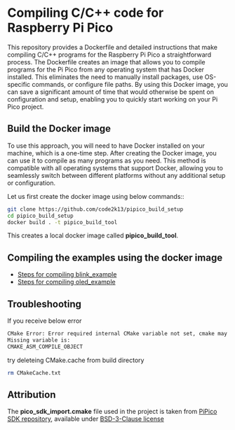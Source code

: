 # Compiling C/C++ code for Raspberry Pi Pico
This repository provides a Dockerfile and detailed instructions that make compiling C/C++ programs for the Raspberry Pi Pico a straightforward process. The Dockerfile creates an image that allows you to compile programs for the Pi Pico from any operating system that has Docker installed. This eliminates the need to manually install packages, use OS-specific commands, or configure file paths. By using this Docker image, you can save a significant amount of time that would otherwise be spent on configuration and setup, enabling you to quickly start working on your Pi Pico project.


## Build the Docker image
To use this approach, you will need to have Docker installed on your machine, which is a one-time step. After creating the Docker image, you can use it to compile as many programs as you need. This method is compatible with all operating systems that support Docker, allowing you to seamlessly switch between different platforms without any additional setup or configuration.

Let us first create the docker image using below commands::

```bash
git clone https://github.com/code2k13/pipico_build_setup
cd pipico_build_setup
docker build . -t pipico_build_tool
```
This creates a local docker image called **pipico_build_tool**.

 
## Compiling the examples using the docker image
* [Steps for compiling blink_example](blink_example/readme.md) 
* [Steps for compiling oled_example](oled_example/readme.md)  


## Troubleshooting

If you receive below error 
``` bash
CMake Error: Error required internal CMake variable not set, cmake may not be built correctly.
Missing variable is:
CMAKE_ASM_COMPILE_OBJECT
```

 try deleteing CMake.cache from build directory

```bash
rm CMakeCache.txt 
```

## Attribution
The **pico_sdk_import.cmake** file used in the project is taken from [PiPico SDK repository](https://github.com/raspberrypi/pico-sdk/blob/master/pico_sdk_init.cmake), available under [BSD-3-Clause license](https://github.com/raspberrypi/pico-sdk/blob/master/LICENSE.TXT)



